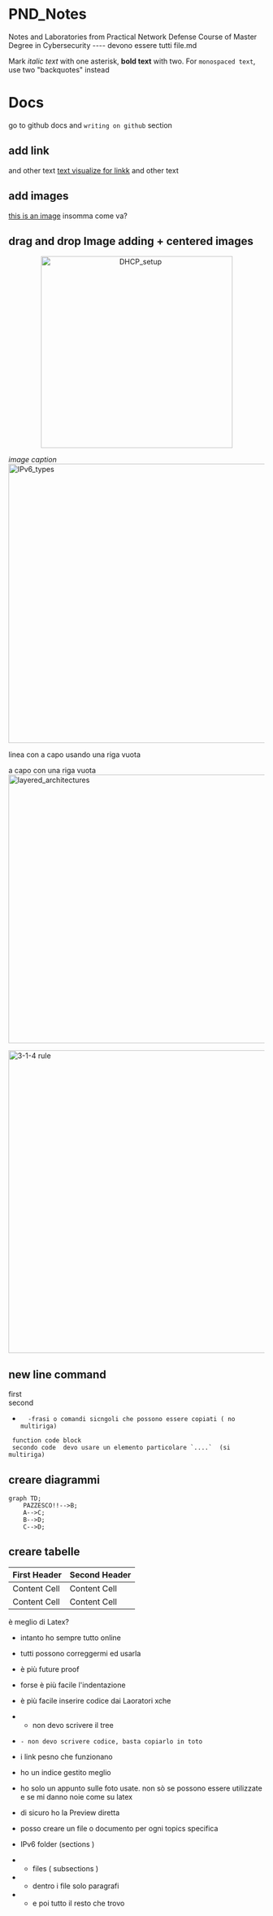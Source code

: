 # PND_Notes
Notes and Laboratories from Practical Network Defense Course of Master Degree in Cybersecurity
---- devono essere tutti file.md


Mark *italic text* with one asterisk, **bold text** with two.
For ``monospaced text``, use two "backquotes" instead


# Docs

go to github docs and `writing on github` section 
## add link
and other text [text visualize for linkk](https://www.ultimate-guitar.com/) and other text

## add images

[this is an image](https://drive.google.com/file/d/1QO-aMwzg7TOLzCQkyLVu84h191-3vGf4/view?usp=sharing)
insomma come va?
## drag and drop Image adding + centered images
<p align ="center">
<img width="377" alt="DHCP_setup" src="https://user-images.githubusercontent.com/101717315/159246249-181a5ed0-f1cf-46a4-8dee-b06278278e9a.png">
 
 *image caption*
<br />
<img width="549" alt="IPv6_types" src="https://user-images.githubusercontent.com/101717315/159246433-7e7c1de3-dd1c-4298-af24-9e3a30c7d34a.png">
</p>
linea con a capo usando una riga vuota

a capo con una riga vuota
<img width="528" alt="layered_architectures" src="https://user-images.githubusercontent.com/101717315/159252226-373dc2f5-88c1-44a9-a39f-e70e3cd60d70.png">

<img width="595" alt="3-1-4 rule" src="https://user-images.githubusercontent.com/101717315/159252577-4615c19a-006f-408a-b2cc-0f5e0aa3e67d.png">


## new line command 
first
<br />
second

-       -frasi o comandi sicngoli che possono essere copiati ( no multiriga)

```
 function code block
 secondo code  devo usare un elemento particolare `....`  (si multiriga)
```

## creare diagrammi

```mermaid
graph TD;
    PAZZESCO!!-->B;
    A-->C;
    B-->D;
    C-->D;
```

## creare tabelle

| First Header  | Second Header |
| ------------- | ------------- |
| Content Cell  | Content Cell  |
| Content Cell  | Content Cell  |

è meglio di Latex?
 - intanto ho sempre tutto online
 - tutti possono correggermi ed usarla
 - è più future proof
 - forse è più facile l'indentazione
 - è più facile inserire codice dai Laoratori xche 
 -    - non devo scrivere il tree
 -     - non devo scrivere codice, basta copiarlo in toto
 - i link pesno che funzionano
 - ho un indice gestito meglio

- ho solo un appunto sulle foto usate. non sò se possono essere utilizzate e se mi danno noie come su latex
- di sicuro ho la Preview diretta

- posso creare un file o documento per ogni topics specifica
- IPv6 folder (sections )
-   - files ( subsections )
-   -  dentro i file solo paragrafi
-   -  e poi tutto il resto che trovo


